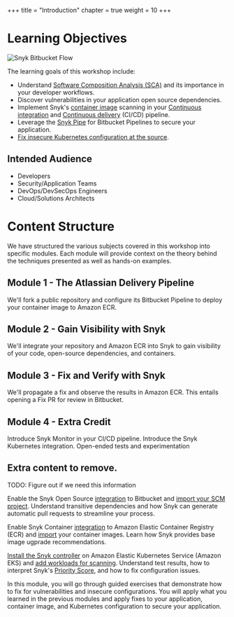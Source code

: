 +++
title = "Introduction"
chapter = true
weight = 10
+++

# Learning Objectives

![Snyk Bitbucket Flow](images/snyk-bitbucket-flow.png)

The learning goals of this workshop include:

- Understand [Software Composition Analysis (SCA)](https://snyk.io/blog/what-is-software-composition-analysis-sca-and-does-my-company-need-it/) and its importance in your developer workflows.
- Discover vulnerabilities in your application open source dependencies.
- Implement Snyk's [container image](https://snyk.io/blog/detecting-vulnerabilities-in-container-images/) scanning in your [Continuous integration](https://aws.amazon.com/devops/continuous-integration/) and 
[Continuous delivery](https://aws.amazon.com/devops/continuous-delivery/) (CI/CD) pipeline.
- Leverage the [Snyk Pipe](https://bitbucket.org/product/features/pipelines/integrations?p=snyk/snyk-scan) for Bitbucket Pipelines to secure your application.
- [Fix insecure Kubernetes configuration at the source](https://snyk.io/blog/fix-insecure-kubernetes-configuration/).

## Intended Audience

- Developers
- Security/Application Teams
- DevOps/DevSecOps Engineers
- Cloud/Solutions Architects

# Content Structure

We have structured the various subjects covered in this workshop into specific modules. Each module will provide
context on the theory behind the techniques presented as well as hands-on examples.

## Module 1 - The Atlassian Delivery Pipeline

We'll fork a public repository and configure its Bitbucket Pipeline to deploy your container image to Amazon ECR.  

## Module 2 - Gain Visibility with Snyk

We'll integrate your repository and Amazon ECR into Snyk to gain visibility of your code, open-source dependencies, and containers.  

## Module 3 - Fix and Verify with Snyk

We'll propagate a fix and observe the results in Amazon ECR.  This entails opening a Fix PR for review in Bitbucket.


## Module 4 - Extra Credit

Introduce Snyk Monitor in your CI/CD pipeline. 
Introduce the Snyk Kubernetes integration.
Open-ended tests and experimentation


## Extra content to remove.
TODO: Figure out if we need this information

Enable the Snyk Open Source [integration](https://solutions.snyk.io/snyk-academy/open-source/create-source-control-integration) to Bitbucket and 
[import your SCM project](https://solutions.snyk.io/snyk-academy/open-source/import-scm-project). Understand transitive dependencies and how Snyk can generate automatic pull requests 
to streamline your process.

Enable Snyk Container [integration](https://support.snyk.io/hc/en-us/articles/360003916078-Configure-integration-for-Amazon-Elastic-Container-Registry-ECR-) to 
Amazon Elastic Container Registry (ECR) and [import](https://solutions.snyk.io/snyk-academy/container/container-registry-and-image-import) your container images. Learn how
Snyk provides base image ugprade recommendations.

[Install the Snyk controller](https://support.snyk.io/hc/en-us/articles/360011128137-Install-the-Snyk-controller-on-Amazon-Elastic-Kubernetes-Service-Amazon-EKS-) on 
Amazon Elastic Kubernetes Service (Amazon EKS) and [add workloads for scanning](https://support.snyk.io/hc/en-us/articles/360003947117-Adding-Kubernetes-workloads-for-security-scanning).
Understand test results, how to interpret Snyk's [Priority Score](https://support.snyk.io/hc/en-us/articles/360010906897-Snyk-Priority-Score-and-Kubernetes), and how to 
fix configuration issues.


In this module, you will go through guided exercises that demonstrate how to fix for vulnerabilities and insecure configurations. 
You will apply what you learned in the previous modules and apply fixes to your application, container image, and Kubernetes
configuration to secure your application.


